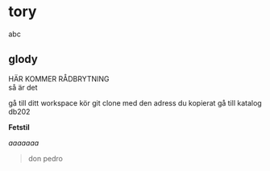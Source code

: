 # tory
abc

## glody

 HÄR KOMMER RÅDBRYTNING  
 så är det

 gå till ditt workspace
kör git clone med den adress du kopierat
gå till katalog db202

**Fetstil**

*aaaaaaa*

 > don pedro
